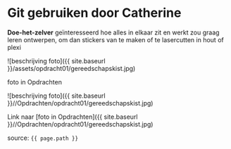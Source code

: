 # Git gebruiken door Catherine

**Doe-het-zelver**
geïnteresseerd hoe alles in elkaar zit en werkt
zou graag leren ontwerpen, om dan stickers van te maken of te lasercutten in hout of plexi

![beschrijving foto]({{ site.baseurl }}/assets/opdracht01/gereedschapskist.jpg)

foto in Opdrachten

![beschrijving foto]({{ site.baseurl }}//Opdrachten/opdracht01/gereedschapskist.jpg)

Link naar [foto in Opdrachten]({{ site.baseurl }}//Opdrachten/opdracht01/gereedschapskist.jpg)

source: `{{ page.path }}`
